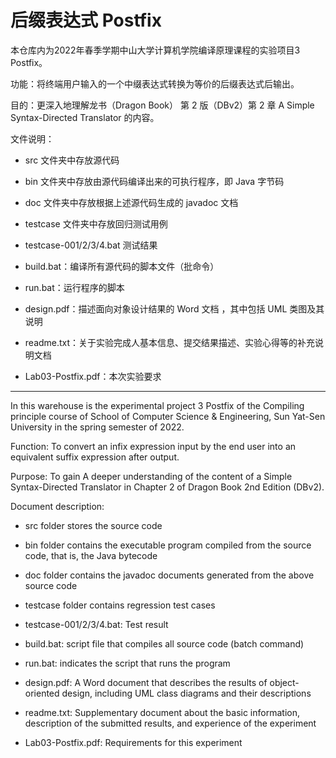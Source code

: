 # 后缀表达式 Postfix

本仓库内为2022年春季学期中山大学计算机学院编译原理课程的实验项目3 Postfix。

功能：将终端用户输入的一个中缀表达式转换为等价的后缀表达式后输出。

目的：更深入地理解龙书（Dragon Book） 第 2 版（DBv2）第 2 章 A Simple Syntax-Directed Translator 的内容。   

文件说明：

- src 文件夹中存放源代码

- bin 文件夹中存放由源代码编译出来的可执行程序，即 Java 字节码
- doc 文件夹中存放根据上述源代码生成的 javadoc 文档
- testcase 文件夹中存放回归测试用例
- testcase-001/2/3/4.bat 测试结果
- build.bat：编译所有源代码的脚本文件（批命令） 
- run.bat：运行程序的脚本

- design.pdf：描述面向对象设计结果的 Word 文档 ，其中包括 UML 类图及其说明
- readme.txt：关于实验完成人基本信息、提交结果描述、实验心得等的补充说明文档 
-   Lab03-Postfix.pdf：本次实验要求

---

In this warehouse is the experimental project 3 Postfix of the Compiling principle course of School of Computer Science & Engineering, Sun Yat-Sen University in the spring semester of 2022.

Function: To convert an infix expression input by the end user into an equivalent suffix expression after output.

Purpose: To gain A deeper understanding of the content of a Simple Syntax-Directed Translator in Chapter 2 of Dragon Book 2nd Edition (DBv2).

Document description:

- src folder stores the source code

- bin folder contains the executable program compiled from the source code, that is, the Java bytecode
- doc folder contains the javadoc documents generated from the above source code

- testcase folder contains regression test cases
- testcase-001/2/3/4.bat: Test result
- build.bat: script file that compiles all source code (batch command)
- run.bat: indicates the script that runs the program

- design.pdf: A Word document that describes the results of object-oriented design, including UML class diagrams and their descriptions
- readme.txt: Supplementary document about the basic information, description of the submitted results, and experience of the experiment
- Lab03-Postfix.pdf: Requirements for this experiment
